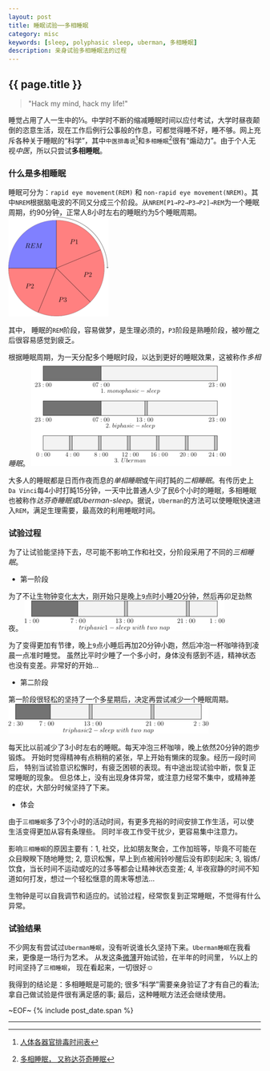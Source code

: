 ```yaml
---
layout: post
title: 睡眠试验──多相睡眠
category: misc
keywords: [sleep, polyphasic sleep, uberman, 多相睡眠]
description: 亲身试验多相睡眠法的过程
---
```


## {{ page.title }}
> "Hack my mind, hack my life!"

睡觉占用了人一生中的⅓。中学时不断的缩减睡眠时间以应付考试，大学时昼夜颠倒的恣意生活，现在工作后例行公事般的作息，可都觉得睡不好，睡不够。网上充斥各种关于睡眠的“科学”，其中`中医排毒说`[^1]和`多相睡眠`[^2]很有“煽动力”。由于个人无视*中医*，所以只尝试**多相睡眠**。


### 什么是多相睡眠

睡眠可分为：`rapid eye movement(REM)` 和 `non-rapid eye movement(NREM)`。其中`NREM`根据脑电波的不同又分成三个阶段。从`NREM[P1→P2→P3→P2]→REM`为一个睡眠周期，约90分钟，正常人8小时左右的睡眠约为5个睡眠周期。
[![sleep_cycle][sleep_cycle_t]][sleep_cycle]

其中， 睡眠的`REM`阶段，容易做梦，是生理必须的，`P3`阶段是熟睡阶段，被吵醒之后很容易感觉到疲乏。

根据睡眠周期，为一天分配多个睡眠时段，以达到更好的睡眠效果，这被称作*多相睡眠*。
[![sleep-phasic-contrast][sleep-phasic-contrast_t]][sleep-phasic-contrast]

大多人的睡眠都是日而作夜而息的*单相睡眠*或午间打盹的*二相睡眠*。有传历史上`Da Vinci`每4小时打盹15分钟，一天中比普通人少了民6个小时的睡眠，多相睡眠也被称作*达芬奇睡眠或Uberman-sleep*。据说，`Uberman`的方法可以使睡眠快速进入`REM`，满足生理需要，最高效的利用睡眠时间。


### 试验过程

为了让试验能坚持下去，尽可能不影响工作和社交，分阶段采用了不同的*三相睡眠*。

+ 第一阶段

为了不让生物钟变化太大，刚开始只是晚上`9`点时小睡20分钟，然后再卯足劲熬夜。
[![triphasic1-sleep][triphasic1-sleep_t]][triphasic1-sleep]

为了变得更加有节律，晚上`9`点小睡后再加20分钟小跑，然后冲泡一杯咖啡待到凌晨一点准时睡觉。
虽然比平时少睡了一个多小时，身体没有感到不适，精神状态也没有变差。非常好的开始...

+ 第二阶段

第一阶段很轻松的坚持了一个多星期后，决定再尝试减少一个睡眠周期。
[![triphasic2-sleep][triphasic2-sleep_t]][triphasic2-sleep]

每天比以前减少了3小时左右的睡眠。每天冲泡三杯咖啡，晚上依然20分钟的跑步锻炼。
开始时觉得精神有点稍稍的紧张，早上开始有懒床的现象。经历一段时间后，
特别当试验意识松懈时，有疲乏困顿的表现。有中途出现试验中断，恢复正常睡眠的现象。
但总体上，没有出现身体异常，或注意力经常不集中，或精神差的症状，大部分时候坚持了下来。

+ 体会

由于`三相睡眠`多了3个小时的活动时间，有更多充裕的时间安排工作生活，可以使生活变得更加从容有条理些。
同时半夜工作受干扰少，更容易集中注意力。

影响`三相睡眠`的原因主要有：1, 社交，比如朋友聚会，工作加班等，毕竟不可能在众目睽睽下随地睡觉;
2, 意识松懈，早上到点被闹铃吵醒后没有即刻起床; 3, 锻炼/饮食，当长时间不运动或吃的过多等都会让精神状态变差;
4, 半夜寂静的时间不知道如何打发，想过一个轻松惬意的周末等想法...

生物钟是可以自我调节和适应的。试验过程，经常恢复到正常睡眠，不觉得有什么异常。


### 试验结果

不少网友有尝试过`Uberman睡眠`，没有听说谁长久坚持下来。`Uberman睡眠`在我看来，更像是一场行为艺术。
从发这条[微薄](http://weibo.com/2558635411/ysrLPjqDu)开始试验，在半年的时间里， ⅔以上的时间坚持了`三相睡眠`，
现在看起来，一切很好☺

我得到的结论是：多相睡眠是可能的; 很多“科学”需要亲身验证了才有自己的看法; 拿自己做试验是件很有满足感的事;
最后，这种睡眠方法还会继续使用。


~EOF~ {% include post_date.span %}

* * * * *
[^1]: [人体各器官排毒时间表](http://www.360doc.com/content/07/0829/00/39736_701402.shtml)
[^2]: [多相睡眠， 又称达芬奇睡眠](http://www.baike.com/wiki/%E5%A4%9A%E7%9B%B8%E7%9D%A1%E7%9C%A0)

[sleep_cycle_t]: /images/thumbnails/sleep_cycle_t.png "睡眠周期"
[sleep_cycle]: /images/sleep_cycle.png
[sleep-phasic-contrast_t]: /images/thumbnails/sleep-phasic-contrast_t.png "多相睡眠"
[sleep-phasic-contrast]: /images/sleep-phasic-contrast.png
[triphasic1-sleep_t]: /images/thumbnails/triphasic1-sleep_t.png "三相睡眠P1"
[triphasic1-sleep]: /images/triphasic1-sleep.png
[triphasic2-sleep_t]: /images/thumbnails/triphasic2-sleep_t.png "三相睡眠P1"
[triphasic2-sleep]: /images/triphasic2-sleep.png

